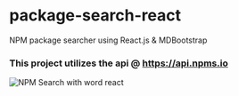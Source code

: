 # package-search-react
NPM package searcher using React.js & MDBootstrap   
### This project utilizes the api @ https://api.npms.io

![NPM Search with word react](https://cdn.discordapp.com/attachments/889404695808995339/1054982500570636298/opera_wdmah4Faqj.png)
